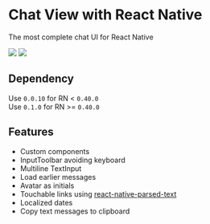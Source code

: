 # Chat View with React Native
The most complete chat UI for React Native

![](https://raw.githubusercontent.com/NewMobWhiz/ChatView_React-Native/master/screenshots/gifted-chat-1.png)
![](https://raw.githubusercontent.com/NewMobWhiz/ChatView_React-Native/master/screenshots/gifted-chat-2.png)

## Dependency
Use `0.0.10` for RN < `0.40.0`  
Use `0.1.0` for RN >= `0.40.0`

## Features
- Custom components
- InputToolbar avoiding keyboard
- Multiline TextInput
- Load earlier messages
- Avatar as initials
- Touchable links using [react-native-parsed-text](https://github.com/taskrabbit/react-native-parsed-text)
- Localized dates
- Copy text messages to clipboard


